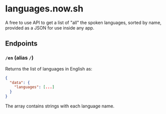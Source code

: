 # languages.now.sh

A free to use API to get a list of "all" the spoken languages, sorted by name, provided as a JSON for use inside any app.

## Endpoints

### `/en` (alias `/`)

Returns the list of languages in English as:

```json
{
  "data": {
    "languages": [...]
  }
}
```

The array contains strings with each language name.